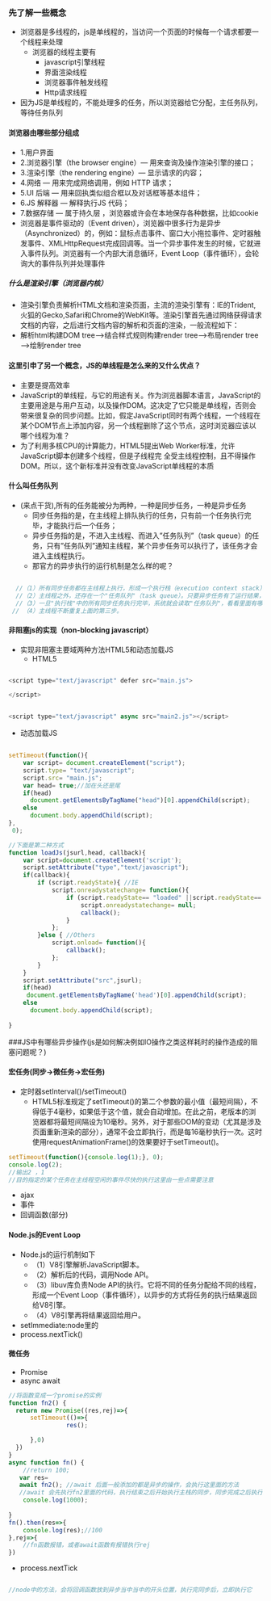 ### 先了解一些概念
- 浏览器是多线程的，js是单线程的，当访问一个页面的时候每一个请求都要一个线程来处理
   - 浏览器的线程主要有
      - javascript引擎线程
      - 界面渲染线程
      - 浏览器事件触发线程
      - Http请求线程
- 因为JS是单线程的，不能处理多的任务，所以浏览器给它分配，主任务队列，等待任务队列
#### 浏览器由哪些部分组成
- 1.用户界面 
- 2.浏览器引擎（the browser engine）— 用来查询及操作渲染引擎的接口； 
- 3.渲染引擎（the rendering engine）— 显示请求的内容； 
- 4.网络 — 用来完成网络调用，例如 HTTP 请求； 
- 5.UI 后端 — 用来回执类似组合框以及对话框等基本组件； 
- 6.JS 解释器 — 解释执行JS 代码； 
- 7.数据存储 — 属于持久层 ，浏览器或许会在本地保存各种数据，比如cookie
- 浏览器是事件驱动的（Event driven），浏览器中很多行为是异步（Asynchronized）的，例如：鼠标点击事件、窗口大小拖拉事件、定时器触发事件、XMLHttpRequest完成回调等。当一个异步事件发生的时候，它就进入事件队列。浏览器有一个内部大消息循环，Event Loop（事件循环），会轮询大的事件队列并处理事件
##### 什么是渲染引擎（浏览器内核）
- 渲染引擎负责解析HTML文档和渲染页面，主流的渲染引擎有：IE的Trident,火狐的Gecko,Safari和Chrome的WebKit等。渲染引擎首先通过网络获得请求文档的内容，之后进行文档内容的解析和页面的渲染，一般流程如下：    
- 解析html构建DOM tree—->结合样式规则构建render tree—>布局render tree—>绘制render tree
    

#### 这里引申了另一个概念，JS的单线程是怎么来的又什么优点？
   - 主要是提高效率
   - JavaScript的单线程，与它的用途有关。作为浏览器脚本语言，JavaScript的主要用途是与用户互动，以及操作DOM。这决定了它只能是单线程，否则会带来很复杂的同步问题。比如，假定JavaScript同时有两个线程，一个线程在某个DOM节点上添加内容，另一个线程删除了这个节点，这时浏览器应该以哪个线程为准？
   - 为了利用多核CPU的计算能力，HTML5提出Web Worker标准，允许JavaScript脚本创建多个线程，但是子线程完 
     全受主线程控制，且不得操作DOM。所以，这个新标准并没有改变JavaScript单线程的本质
#### 什么叫任务队列
- (来点干货),所有的任务能被分为两种，一种是同步任务，一种是异步任务
  - 同步任务指的是，在主线程上排队执行的任务，只有前一个任务执行完毕，才能执行后一个任务；
  - 异步任务指的是，不进入主线程、而进入”任务队列”（task queue）的任务，只有”任务队列”通知主线程，某个异步任务可以执行了，该任务才会进入主线程执行。
  - 那官方的异步执行的运行机制是怎么样的呢？
```js

  //（1）所有同步任务都在主线程上执行，形成一个执行栈（execution context stack）。
  //（2）主线程之外，还存在一个"任务队列"（task queue）。只要异步任务有了运行结果，就在"任务队列"之中放置一个事件。
  //（3）一旦"执行栈"中的所有同步任务执行完毕，系统就会读取"任务队列"，看看里面有哪些事件。那些对应的异步任务，于是结束等待状态，进入执行栈，开始执行。
 // （4）主线程不断重复上面的第三步。
```
#### 非阻塞js的实现（non-blocking javascript）
- 实现非阻塞主要域两种方法HTML5和动态加载JS
  - HTML5
```js

<script type="text/javascript" defer src="main.js">

</script>


<script type="text/javascript" async src="main2.js"></script>
```
  - 动态加载JS
```js

setTimeout(function(){
    var script= document.createElement("script");
    script.type= "text/javascript";
    script.src= "main.js";
    var head= true;//加在头还是尾
    if(head)
      document.getElementsByTagName("head")[0].appendChild(script);
    else
      document.body.appendChild(script);
},
 0);

//下面是第二种方式
function loadJs(jsurl,head, callback){
    var script=document.createElement('script');
    script.setAttribute("type","text/javascript");
    if(callback){
        if (script.readyState){ //IE
            script.onreadystatechange= function(){
                if (script.readyState== "loaded" ||script.readyState== "complete"){
                    script.onreadystatechange= null;
                    callback();
                }
            };
        }else { //Others
            script.onload= function(){
                callback();
            };
        }
    }
    script.setAttribute("src",jsurl);
    if(head)
     document.getElementsByTagName('head')[0].appendChild(script);
    else
      document.body.appendChild(script);
 
}

```

     
     
 
###JS中有哪些异步操作(js是如何解决例如IO操作之类这样耗时的操作造成的阻塞问题呢？)
#### 宏任务(同步->微任务->宏任务)
- 定时器setInterval()/setTimeout()
   - HTML5标准规定了setTimeout()的第二个参数的最小值（最短间隔），不得低于4毫秒，如果低于这个值，就会自动增加。在此之前，老版本的浏览器都将最短间隔设为10毫秒。另外，对于那些DOM的变动（尤其是涉及页面重新渲染的部分），通常不会立即执行，而是每16毫秒执行一次。这时使用requestAnimationFrame()的效果要好于setTimeout()。
```js
setTimeout(function(){console.log(1);}, 0);
console.log(2);
//输出2 ，1
//目的指定的某个任务在主线程空闲的事件尽快的执行这里由一些点需要注意

```
- ajax
- 事件
- 回调函数(部分)
#### Node.js的Event Loop
- Node.js的运行机制如下
   - （1）V8引擎解析JavaScript脚本。
   - （2）解析后的代码，调用Node API。
   - （3）libuv库负责Node API的执行。它将不同的任务分配给不同的线程，形成一个Event Loop（事件循环），以异步的方式将任务的执行结果返回给V8引擎。
   - （4）V8引擎再将结果返回给用户。
- setImmediate:node里的
- process.nextTick()



#### 微任务
- Promise
- async  await
```js
//将函数变成一个promise的实例
function fn2() {
  return new Promise((res,rej)=>{
      setTimeout(()=>{
                res();

      },0)
  })
}
async function fn() {
    //return 100;
   var res=
   await fn2(); //await 后面一般添加的都是异步的操作，会执行这里面的方法
   //await 会先执行fn2里面的代码，执行结束之后开始执行主栈的同步，同步完成之后执行await后面的代码
    console.log(1000);
  
}
fn().then(res=>{
    console.log(res);//100
},rej=>{
    //fn函数报错，或者await函数有报错执行rej
})
```
- process.nextTick
```js

//node中的方法，会将回调函数放到异步当中当中的开头位置，执行完同步后，立即执行它
```